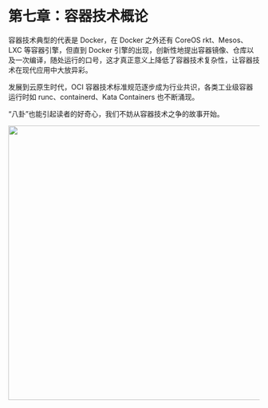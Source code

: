 # 第七章：容器技术概论

容器技术典型的代表是 Docker，在 Docker 之外还有 CoreOS rkt、Mesos、LXC 等容器引擎，但直到 Docker 引擎的出现，创新性地提出容器镜像、仓库以及一次编译，随处运行的口号，这才真正意义上降低了容器技术复杂性，让容器技术在现代应用中大放异彩。

发展到云原生时代，OCI 容器技术标准规范逐步成为行业共识，各类工业级容器运行时如 runc、containerd、Kata Containers 也不断涌现。

“八卦”也能引起读者的好奇心，我们不妨从容器技术之争的故事开始。

<div  align="center">
  <img src="../assets/container-summary.png" width = "550"  align=center />
</div>